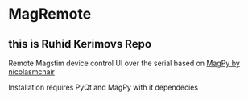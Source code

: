 # MagRemote
## this is Ruhid Kerimovs Repo
Remote Magstim device control UI over the serial based on [MagPy by nicolasmcnair](https://github.com/nicolasmcnair/magpy)


Installation requires PyQt and MagPy with it dependecies
